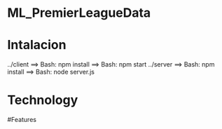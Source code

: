 # ML_PremierLeagueData

# Intalacion 
   ../client ==> Bash: npm install
             ==> Bash: npm start
   ../server ==> Bash: npm install
             ==> Bash: node server.js

# Technology
#Features
